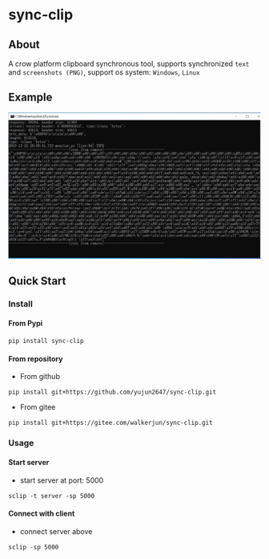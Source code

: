 # sync-clip

## About

A crow platform clipboard synchronous tool, supports synchronized `text`
and `screenshots (PNG)`, support os system: `Windows`, `Linux`

## Example

![example](https://github.com/yujun2647/sync-clip/raw/main/imgs/example.png)

## Quick Start

### Install


#### From Pypi

```shell
pip install sync-clip
```

#### From repository

* From github

```shell
pip install git+https://github.com/yujun2647/sync-clip.git
```

* From gitee

```shell
pip install git+https://gitee.com/walkerjun/sync-clip.git
```

### Usage

#### Start server

* start server at port: 5000

```shell
sclip -t server -sp 5000
```

#### Connect with client

* connect server above

```shell
sclip -sp 5000
```
